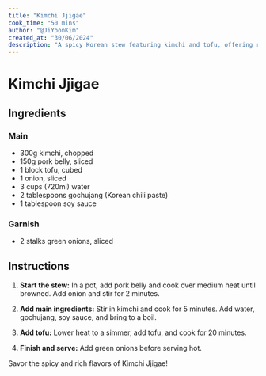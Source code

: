 ```yaml
---
title: "Kimchi Jjigae"
cook_time: "50 mins"
author: "@JiYoonKim"
created_at: "30/06/2024"
description: "A spicy Korean stew featuring kimchi and tofu, offering robust flavors, perfect for warming up on a cold day."
---
```


# Kimchi Jjigae

## Ingredients

### Main

- 300g kimchi, chopped
- 150g pork belly, sliced
- 1 block tofu, cubed
- 1 onion, sliced
- 3 cups (720ml) water
- 2 tablespoons gochujang (Korean chili paste)
- 1 tablespoon soy sauce

### Garnish

- 2 stalks green onions, sliced

## Instructions

1. **Start the stew:** In a pot, add pork belly and cook over medium heat until browned. Add onion and stir for 2 minutes.

2. **Add main ingredients:** Stir in kimchi and cook for 5 minutes. Add water, gochujang, soy sauce, and bring to a boil.

3. **Add tofu:** Lower heat to a simmer, add tofu, and cook for 20 minutes.

4. **Finish and serve:** Add green onions before serving hot.

Savor the spicy and rich flavors of Kimchi Jjigae!